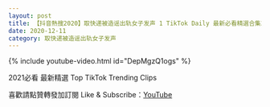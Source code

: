```yaml
---
layout: post
title: 【抖音熱搜2020】取快递被造谣出轨女子发声 1 TikTok Daily 最新必看精選合集2020 12 11
date: 2020-12-11
category: 取快递被造谣出轨女子发声
---
```


{% include youtube-video.html id="DepMgzQ1ogs" %}

2021必看 最新精選 Top TikTok Trending Clips

喜歡請點贊轉發加訂閱 Like & Subscribe：[YouTube](https://www.youtube.com/channel/UCAoR7VcanIPd04uEq_GIylA/videos)

